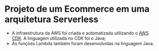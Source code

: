 # Projeto de um Ecommerce em uma arquitetura Serverless

- A infraestrutura da AWS foi criada e automatizada utilizando o [AWS CDK](https://docs.aws.amazon.com/cdk/v2/guide/work-with-cdk-java.html). A linguagem utilizada no CDK foi o Java;
- As funções Lambda também foram desenvolvidas na linguagem Java.
